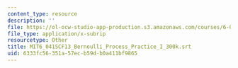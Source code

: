 ```yaml
---
content_type: resource
description: ''
file: https://ol-ocw-studio-app-production.s3.amazonaws.com/courses/6-041sc-probabilistic-systems-analysis-and-applied-probability-fall-2013/6333fc56351a57ecb59db0a411bf9865_MIT6_041SCF13_Bernoulli_Process_Practice_I_300k.vtt
file_type: application/x-subrip
resourcetype: Other
title: MIT6_041SCF13_Bernoulli_Process_Practice_I_300k.srt
uid: 6333fc56-351a-57ec-b59d-b0a411bf9865
---
```

